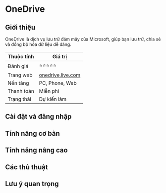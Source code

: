 # OneDrive

## Giới thiệu

OneDrive là dịch vụ lưu trữ đám mây của Microsoft, giúp bạn lưu trữ, chia sẻ và đồng bộ hóa dữ liệu dễ dàng.

| Thuộc tính         | Giá trị                                  |
|--------------------|------------------------------------------|
| Đánh giá           | ⭐⭐⭐⭐⭐                                   |
| Trang web          | [onedrive.live.com](https://onedrive.live.com) |
| Nền tảng           | PC, Phone, Web                           |
| Thanh toán         | Miễn phí                                 |
| Trạng thái         | Dự kiến làm                              |

## Cài đặt và đăng nhập

## Tính năng cơ bản

## Tính năng nâng cao

## Các thủ thuật

## Lưu ý quan trọng
